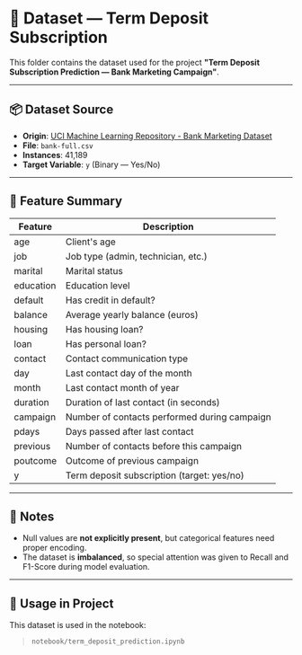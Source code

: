 # 📁 Dataset — Term Deposit Subscription

This folder contains the dataset used for the project **"Term Deposit Subscription Prediction — Bank Marketing Campaign"**.

---

## 📦 Dataset Source

- **Origin**: [UCI Machine Learning Repository - Bank Marketing Dataset](https://archive.ics.uci.edu/ml/datasets/bank+marketing)
- **File**: `bank-full.csv`
- **Instances**: 41,189
- **Target Variable**: `y` (Binary — Yes/No)

---

## 🧾 Feature Summary

| Feature        | Description                                      |
|----------------|--------------------------------------------------|
| age            | Client's age                                     |
| job            | Job type (admin, technician, etc.)               |
| marital        | Marital status                                   |
| education      | Education level                                  |
| default        | Has credit in default?                           |
| balance        | Average yearly balance (euros)                   |
| housing        | Has housing loan?                                |
| loan           | Has personal loan?                               |
| contact        | Contact communication type                       |
| day            | Last contact day of the month                    |
| month          | Last contact month of year                       |
| duration       | Duration of last contact (in seconds)            |
| campaign       | Number of contacts performed during campaign     |
| pdays          | Days passed after last contact                   |
| previous       | Number of contacts before this campaign          |
| poutcome       | Outcome of previous campaign                     |
| y              | Term deposit subscription (target: yes/no)       |

---

## 🧹 Notes

- Null values are **not explicitly present**, but categorical features need proper encoding.
- The dataset is **imbalanced**, so special attention was given to Recall and F1-Score during model evaluation.

---

## 📁 Usage in Project

This dataset is used in the notebook:
> `notebook/term_deposit_prediction.ipynb`

